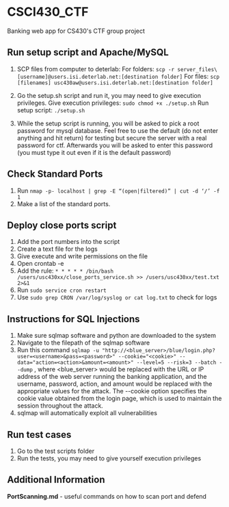 # CSCI430_CTF
Banking web app for CS430's CTF group project

## Run setup script and Apache/MySQL
1. SCP files from computer to deterlab:
For folders: `scp -r server_files\ [username]@users.isi.deterlab.net:[destination folder]` 
For files:
`scp [filenames] usc430aw@users.isi.deterlab.net:[destination folder]`

2. Go the setup.sh script and run it, you may need to give execution privileges.
Give execution privileges: `sudo chmod +x ./setup.sh`
Run setup script: `./setup.sh`

3. While the setup script is running, you will be asked to pick a root password for mysql database. Feel free to use the default (do not enter anything and hit return) for testing but secure the server with a real password for ctf. Afterwards you will be asked to enter this password (you must type it out even if it is the default password)

## Check Standard Ports

1. Run `nmap -p- localhost | grep -E “(open|filtered)” | cut -d ‘/’ -f 1`
2. Make a list of the standard ports.

## Deploy close ports script
1. Add the port numbers into the script
2. Create a text file for the logs
3. Give execute and write permissions on the file
4. Open crontab -e
5. Add the rule: `* * * * * /bin/bash /users/usc430xx/close_ports_service.sh >> /users/usc430xx/test.txt 2>&1`
6. Run `sudo service cron restart`
7. Use `sudo grep CRON /var/log/syslog or cat log.txt` to check for logs

## Instructions for SQL Injections
1. Make sure sqlmap software and python are downloaded to the system
2. Navigate to the filepath of the sqlmap software
3. Run this command `sqlmap -u "http://<blue_server>/blue/login.php?user=<username>&pass=<password>" --cookie="<cookie>" --data="action=<action>&amount=<amount>" --level=5 --risk=3 --batch --dump` , where <blue_server> would be replaced with the URL or IP address of the web server running the banking application, and the username, password, action, and amount would be replaced with the appropriate values for the attack. The --cookie option specifies the cookie value obtained from the login page, which is used to maintain the session throughout the attack.
4. sqlmap will automatically exploit all vulnerabilities



## Run test cases
1. Go to the test scripts folder
2. Run the tests, you may need to give yourself execution privileges

## Additional Information
**PortScanning.md** - useful commands on how to scan port and defend 

